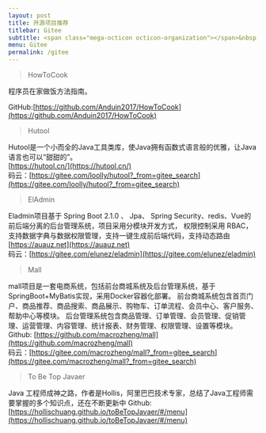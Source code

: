 ```yaml
---
layout: post
title: 开源项目推荐
titlebar: Gitee
subtitle: <span class="mega-octicon octicon-organization"></span>&nbsp;&nbsp; 通过他人的作品，扩展自己的编程思维，增长见识。
menu: Gitee
permalink: /gitee
---
```


> HowToCook

程序员在家做饭方法指南。

GitHub:[https://github.com/Anduin2017/HowToCook](https://github.com/Anduin2017/HowToCook)

> Hutool  

Hutool是一个小而全的Java工具类库，使Java拥有函数式语言般的优雅，让Java语言也可以“甜甜的”。   
[https://hutool.cn/](https://hutool.cn/)  
码云：[https://gitee.com/loolly/hutool?_from=gitee_search](https://gitee.com/loolly/hutool?_from=gitee_search)  


> ElAdmin

Eladmin项目基于 Spring Boot 2.1.0 、 Jpa、 Spring Security、redis、Vue的前后端分离的后台管理系统，项目采用分模块开发方式， 权限控制采用 RBAC，支持数据字典与数据权限管理，支持一键生成前后端代码，支持动态路由   
[https://auauz.net](https://auauz.net)  
码云：[https://gitee.com/elunez/eladmin](https://gitee.com/elunez/eladmin)

> Mall

mall项目是一套电商系统，包括前台商城系统及后台管理系统，基于SpringBoot+MyBatis实现，采用Docker容器化部署。 前台商城系统包含首页门户、商品推荐、商品搜索、商品展示、购物车、订单流程、会员中心、客户服务、帮助中心等模块。 
后台管理系统包含商品管理、订单管理、会员管理、促销管理、运营管理、内容管理、统计报表、财务管理、权限管理、设置等模块。  
Github: [https://github.com/macrozheng/mall](https://github.com/macrozheng/mall)  
码云：[https://gitee.com/macrozheng/mall?_from=gitee_search](https://gitee.com/macrozheng/mall?_from=gitee_search)

> To Be Top Javaer

Java 工程师成神之路，作者是Hollis，阿里巴巴技术专家，总结了Java工程师需要掌握的多个知识点，还在不断更新中
Github: [https://hollischuang.github.io/toBeTopJavaer/#/menu](https://hollischuang.github.io/toBeTopJavaer/#/menu)
